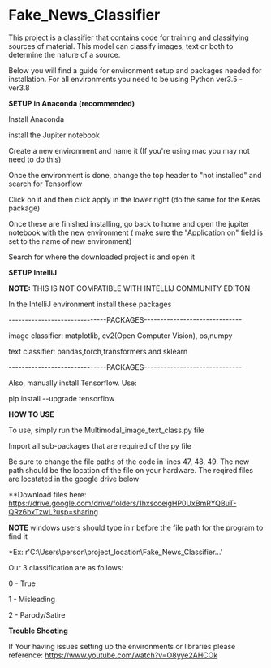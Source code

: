 # Fake_News_Classifier

This project is a classifier that contains code for training and classifying sources of material. This model can classify images, text or both to determine the nature of a source. 

Below you will find a guide for environment setup and packages needed for installation. For all environments you need to be using Python ver3.5 - ver3.8

**SETUP in Anaconda (recommended)**

Install Anaconda

install the Jupiter notebook

Create a new environment and name it (If you're using mac you may not need to do this)

Once the environment is done, change the top header to "not installed" and search for Tensorflow

Click on it and then click apply in the lower right (do the same for the Keras package)

Once these are finished installing, go back to home and open the jupiter notebook with the new environment ( make sure the "Application on" field is set
to the name of new environment)

Search for where the downloaded project is and open it


**SETUP IntelliJ**

**NOTE:** THIS IS NOT COMPATIBLE WITH INTELLIJ COMMUNITY EDITON


In the IntelliJ environment install these packages

------------------------------PACKAGES------------------------------

image classifier: matplotlib, cv2(Open Computer Vision), os,numpy

text classifier: pandas,torch,transformers and sklearn

------------------------------PACKAGES------------------------------

Also, manually install Tensorflow. Use:

pip install --upgrade tensorflow


**HOW TO USE**

To use, simply run the Multimodal_image_text_class.py file

Import all sub-packages that are required of the py file

Be sure to change the file paths of the code in lines 47, 48, 49. The new path should be the location of the file on your hardware.
The reqired files are locatated in the google drive below
                                              
 **Download files here: https://drive.google.com/drive/folders/1hxscceigHP0UxBmRYQBuT-QRz6bxTzwL?usp=sharing
 
**NOTE** windows users should type in r before the file path for the program to find it

*Ex: r'C:\Users\person\project_location\Fake_News_Classifier\...'

Our 3 classification are as follows: 

0 - True

1 - Misleading

2 - Parody/Satire

**Trouble Shooting**

If Your having issues setting up the environments or libraries please reference: https://www.youtube.com/watch?v=O8yye2AHCOk
